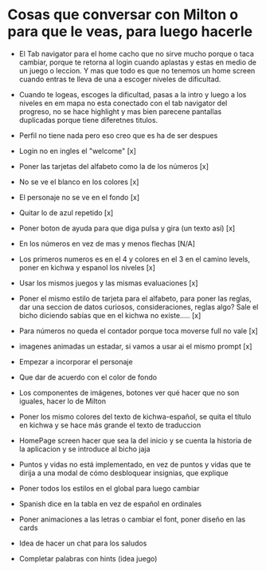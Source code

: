 # Cosas que conversar con Milton o para que le veas, para luego hacerle

- El Tab navigator para el home cacho que no sirve mucho porque o taca cambiar, porque te retorna al login cuando aplastas y estas en medio de un juego o leccion. Y mas que todo es que no tenemos un home screen cuando entras te lleva de una a escoger niveles de dificultad.
- Cuando te logeas, escoges la dificultad, pasas a la intro y luego a los niveles en em mapa no esta conectado con el tab navigator del progreso, no se hace highlight y mas bien parecene pantallas duplicadas porque tiene diferetnes titulos.
- Perfil no tiene nada pero eso creo que es ha de ser despues


- Login no en ingles el "welcome" [x]
- Poner las tarjetas del alfabeto como la de los números [x]
- No se ve el blanco en los colores [x]
- El personaje no se ve en el fondo [x]
- Quitar lo de azul repetido [x]
- Poner boton de ayuda para que diga pulsa y gira (un texto así) [x]
- En los números en vez de mas y menos flechas [N/A]
- Los primeros numeros es en el 4 y colores en el 3 en el camino levels, poner en kichwa y espanol los niveles [x]
- Usar los mismos juegos y las mismas evaluaciones [x]
- Poner el mismo estilo de tarjeta para el alfabeto, para poner las reglas, dar una seccion de datos curiosos, consideraciones, reglas algo? Sale el bicho diciendo sabías que en el kichwa no existe..... [x]
- Para números no queda el contador porque toca moverse full no vale [x]
- imagenes animadas un estadar, si vamos a usar ai el mismo prompt [x]
- Empezar a incorporar el personaje
- Que dar de acuerdo con el color de fondo
- Los componentes de imágenes, botones ver qué hacer que no son iguales, hacer lo de Milton
- Poner los mismo colores del texto de kichwa-español, se quita el título en kichwa y se hace más grande el texto de traduccion
- HomePage screen hacer que sea la del inicio y se cuenta la historia de la aplicacion y se introduce al bicho jaja
- Puntos y vidas no está implementado, en vez de puntos y vidas que te dirija a una modal de cómo desbloquear insignias, que explique
- Poner todos los estilos en el global para luego cambiar
- Spanish dice en la tabla en vez de español en ordinales
- Poner animaciones a las letras o cambiar el font, poner diseño en las cards
- Idea de hacer un chat para los saludos


- Completar palabras con hints (idea juego)